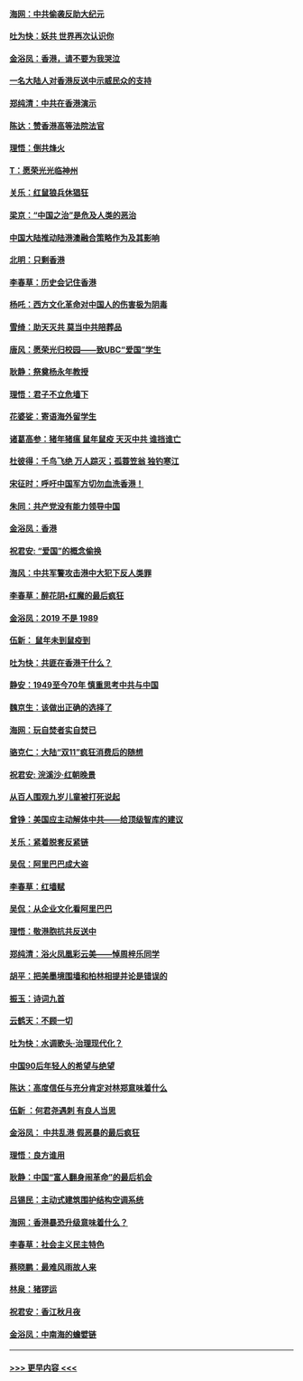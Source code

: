#### [海网：中共偷袭反助大纪元](../pages/nsc993/n11673515.md?t=11231433) 
#### [吐为快：妖共 世界再次认识你](../pages/nsc993/n11673506.md?t=11231433) 
#### [金浴凤：香港，请不要为我哭泣](../pages/nsc993/n11673248.md?t=11231433) 
#### [一名大陆人对香港反送中示威民众的支持](../pages/nsc993/n11672615.md?t=11231433) 
#### [郑纯清：中共在香港演示](../pages/nsc993/n11670539.md?t=11231433) 
#### [陈达：赞香港高等法院法官](../pages/nsc993/n11669542.md?t=11231433) 
#### [理悟：倒共烽火](../pages/nsc993/n11668844.md?t=11231433) 
#### [T：愿荣光光临神州](../pages/nsc993/n11668421.md?t=11231433) 
#### [关乐：红鼠狼兵休猖狂](../pages/nsc993/n11668378.md?t=11231433) 
#### [梁京：“中国之治”是危及人类的恶治](../pages/nsc993/n11668328.md?t=11231433) 
#### [中国大陆推动陆港澳融合策略作为及其影响](../pages/nsc993/n11668157.md?t=11231433) 
#### [北明：只剩香港](../pages/nsc993/n11668002.md?t=11231433) 
#### [李春草：历史会记住香港](../pages/nsc993/n11667927.md?t=11231433) 
#### [杨吒：西方文化革命对中国人的伤害极为阴毒](../pages/nsc993/n11664521.md?t=11231433) 
#### [雪绮：助天灭共 莫当中共陪葬品](../pages/nsc993/n11662650.md?t=11231433) 
#### [唐风：愿荣光归校园——致UBC“爱国”学生](../pages/nsc993/n11662194.md?t=11231433) 
#### [耿静：祭奠杨永年教授](../pages/nsc993/n11662514.md?t=11231433) 
#### [理悟：君子不立危墙下](../pages/nsc993/n11662172.md?t=11231433) 
#### [花婆娑：寄语海外留学生](../pages/nsc993/n11662121.md?t=11231433) 
#### [诸葛高参：猪年猪瘟 鼠年鼠疫 天灭中共 谁挡谁亡](../pages/nsc993/n11661980.md?t=11231433) 
#### [杜彼得：千鸟飞绝 万人踪灭；孤蓑笠翁 独钓寒江](../pages/nsc993/n11661170.md?t=11231433) 
#### [宋征时：呼吁中国军方切勿血洗香港！](../pages/nsc993/n11415318.md?t=11231433) 
#### [朱同：共产党没有能力领导中国](../pages/nsc993/n11660421.md?t=11231433) 
#### [金浴凤：香港](../pages/nsc993/n11660419.md?t=11231433) 
#### [祝君安: “爱国”的概念偷换](../pages/nsc993/n11659706.md?t=11231433) 
#### [海风：中共军警攻击港中大犯下反人类罪](../pages/nsc993/n11659632.md?t=11231433) 
#### [李春草：醉花阴•红魔的最后疯狂](../pages/nsc993/n11659287.md?t=11231433) 
#### [金浴凤：2019 不是 1989](../pages/nsc993/n11657663.md?t=11231433) 
#### [伍新： 鼠年未到鼠疫到](../pages/nsc993/n11655098.md?t=11231433) 
#### [吐为快：共匪在香港干什么？](../pages/nsc993/n11654891.md?t=11231433) 
#### [静安：1949至今70年 慎重思考中共与中国](../pages/nsc993/n11651244.md?t=11231433) 
#### [魏京生：该做出正确的选择了](../pages/nsc993/n11653084.md?t=11231433) 
#### [海网：玩自焚者实自焚已](../pages/nsc993/n11652423.md?t=11231433) 
#### [骆克仁：大陆“双11”疯狂消费后的随想](../pages/nsc993/n11652305.md?t=11231433) 
#### [祝君安: 浣溪沙·红朝晚景](../pages/nsc993/n11652258.md?t=11231433) 
#### [从百人围观九岁儿童被打死说起](../pages/nsc993/n11651030.md?t=11231433) 
#### [曾铮：美国应主动解体中共——给顶级智库的建议](../pages/nsc993/n11649888.md?t=11231433) 
#### [关乐：紧着脱套反紧链](../pages/nsc993/n11649069.md?t=11231433) 
#### [吴侃：阿里巴巴成大盗](../pages/nsc993/n11645523.md?t=11231433) 
#### [李春草：红墙赋](../pages/nsc993/n11646389.md?t=11231433) 
#### [吴侃：从企业文化看阿里巴巴](../pages/nsc993/n11645476.md?t=11231433) 
#### [理悟：敬港胞抗共反送中](../pages/nsc993/n11645466.md?t=11231433) 
#### [郑纯清：浴火凤凰彩云美——悼周梓乐同学](../pages/nsc993/n11645155.md?t=11231433) 
#### [胡平：把美墨境围墙和柏林相提并论是错误的](../pages/nsc993/n11645134.md?t=11231433) 
#### [振玉：诗词九首](../pages/nsc993/n11644081.md?t=11231433) 
#### [云鹤天：不顾一切](../pages/nsc993/n11643508.md?t=11231433) 
#### [吐为快：水调歌头·治理现代化？](../pages/nsc993/n11643485.md?t=11231433) 
#### [中国90后年轻人的希望与绝望](../pages/nsc993/n11642317.md?t=11231433) 
#### [陈达：高度信任与充分肯定对林郑意味着什么](../pages/nsc993/n11641441.md?t=11231433) 
#### [伍新 ：何君尧遇刺 有良人当思](../pages/nsc993/n11641503.md?t=11231433) 
#### [金浴凤： 中共乱港  假恶暴的最后疯狂](../pages/nsc993/n11641495.md?t=11231433) 
#### [理悟：良方谁用](../pages/nsc993/n11641463.md?t=11231433) 
#### [耿静：中国“富人翻身闹革命”的最后机会](../pages/nsc993/n11640655.md?t=11231433) 
#### [吕锡民：主动式建筑围护结构空调系统](../pages/nsc993/n11640168.md?t=11231433) 
#### [海网：香港暴恐升级意味着什么？](../pages/nsc993/n11635904.md?t=11231433) 
#### [李春草：社会主义民主特色](../pages/nsc993/n11634657.md?t=11231433) 
#### [蔡晓鹏：最难风雨故人来](../pages/nsc993/n11633145.md?t=11231433) 
#### [林泉：猪猡运](../pages/nsc993/n11631469.md?t=11231433) 
#### [祝君安：香江秋月夜](../pages/nsc993/n11631440.md?t=11231433) 
#### [金浴凤：中南海的蟾嬖链](../pages/nsc993/n11631290.md?t=11231433) 

----
#### [ >>> 更早内容 <<< ](../indexes/nsc993-earlier.md)
